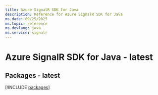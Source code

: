 ```yaml
---
title: Azure SignalR SDK for Java
description: Reference for Azure SignalR SDK for Java
ms.date: 09/25/2025
ms.topic: reference
ms.devlang: java
ms.service: signalr
---
```

# Azure SignalR SDK for Java - latest
## Packages - latest
[!INCLUDE [packages](signalr-index.md)]